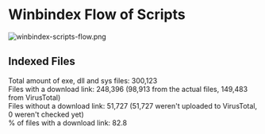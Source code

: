 # Winbindex Flow of Scripts

![winbindex-scripts-flow.png](winbindex-scripts-flow.png)

## Indexed Files

<!--FileStats-->
Total amount of exe, dll and sys files: 300,123  
Files with a download link: 248,396 (98,913 from the actual files, 149,483 from VirusTotal)  
Files without a download link: 51,727 (51,727 weren't uploaded to VirusTotal, 0 weren't checked yet)  
% of files with a download link: 82.8  
<!--/FileStats-->
